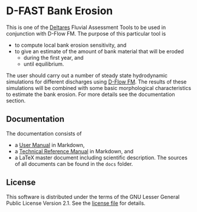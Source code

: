 # D-FAST Bank Erosion

This is one of the [Deltares](https://www.deltares.nl) Fluvial Assessment Tools to be used in conjunction with D-Flow FM.
The purpose of this particular tool is
* to compute local bank erosion sensitivity, and
* to give an estimate of the amount of bank material that will be eroded
    * during the first year, and
    * until equilibrium.

The user should carry out a number of steady state hydrodynamic simulations for different discharges using [D-Flow FM](https://www.deltares.nl/en/software/module/d-flow-flexible-mesh/).
The results of these simulations will be combined with some basic morphological characteristics to estimate the bank erosion.
For more details see the documentation section.

## Documentation

The documentation consists of
* a [User Manual](docs/userman.md) in Markdown,
* a [Technical Reference Manual](docs/techref.md) in Markdown, and
* a LaTeX master document including scientific description.
The sources of all documents can be found in the `docs` folder.

## License

This software is distributed under the terms of the GNU Lesser General Public License Version 2.1.
See the [license file](LICENSE.md) for details.